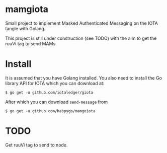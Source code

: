 # mamgiota

Small project to implement Masked Authenticated Messaging on the IOTA tangle with Golang.

This project is still under construction (see TODO) with the aim to get the ruuVi tag to send MAMs.

# Install

It is assumed that you have Golang installed. You also need to install the Go library API for IOTA which you can download at:
```
$ go get -u github.com/iotaledger/giota
```
After which you can download `send-message` from
```
$ go get -u github.com/habpygo/mamgoiota
```

# TODO
Get ruuVi tag to send to node.
